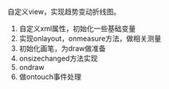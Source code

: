 自定义view，实现趋势变动折线图。
1. 自定义xml属性，初始化一些基础变量
2. 实现onlayout，onmeasure方法，做相关测量
3. 初始化画笔，为draw做准备
4. onsizechanged方法实现
5. ondraw
6. 做ontouch事件处理
